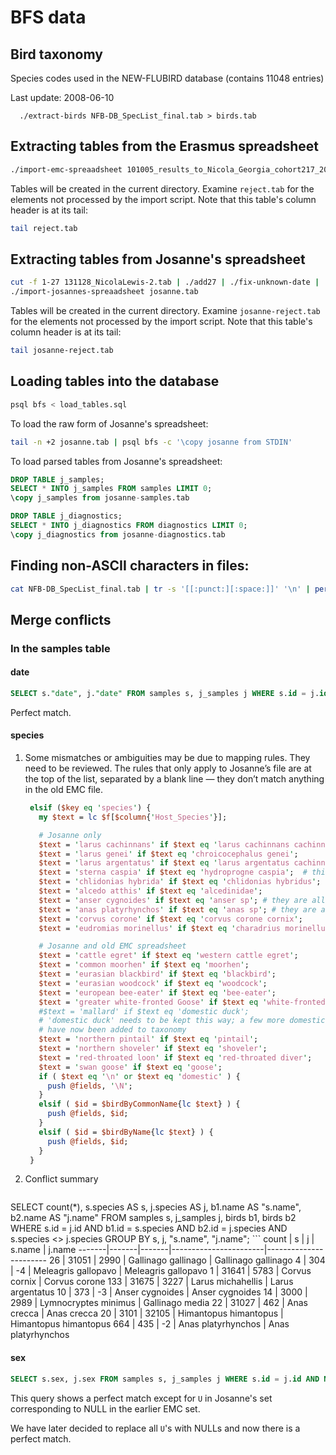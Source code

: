 # BFS data

## Bird taxonomy

  Species codes used in the NEW-FLUBIRD database (contains 11048 entries)

  Last update: 2008-06-10

```
  ./extract-birds NFB-DB_SpecList_final.tab > birds.tab
```

## Extracting tables from the Erasmus spreadsheet

```bash
./import-emc-spreaadsheet 101005_results_to_Nicola_Georgia_cohort217_2010.tab
```

Tables will be created in the current directory. Examine `reject.tab` for the
elements not processed by the import script. Note that this table's column
header is at its tail:

```bash
tail reject.tab
```

## Extracting tables from Josanne's spreadsheet

```bash
cut -f 1-27 131128_NicolaLewis-2.tab | ./add27 | ./fix-unknown-date | ./shift-dates > josanne.tab
./import-josannes-spreaadsheet josanne.tab
```

Tables will be created in the current directory. Examine `josanne-reject.tab` for the
elements not processed by the import script. Note that this table's column
header is at its tail:

```bash
tail josanne-reject.tab
```

## Loading tables into the database

```bash
psql bfs < load_tables.sql
```
To load the raw form of Josanne's spreadsheet:

```bash
tail -n +2 josanne.tab | psql bfs -c '\copy josanne from STDIN'
```

To load parsed tables from Josanne's spreadsheet:

```sql
DROP TABLE j_samples;
SELECT * INTO j_samples FROM samples LIMIT 0;
\copy j_samples from josanne-samples.tab

DROP TABLE j_diagnostics;
SELECT * INTO j_diagnostics FROM diagnostics LIMIT 0;
\copy j_diagnostics from josanne-diagnostics.tab
```

## Finding non-ASCII characters in files:

```bash
cat NFB-DB_SpecList_final.tab | tr -s '[[:punct:][:space:]]' '\n' | perl -nE'say if/[\x80-\xFF]/' | sort -u
```

## Merge conflicts

### In the samples table

#### date

```sql
SELECT s."date", j."date" FROM samples s, j_samples j WHERE s.id = j.id AND s."date" <> j."date";
```
Perfect match.

#### species

1. Some mismatches or ambiguities may be due to mapping rules. They need to be
   reviewed. The rules that only apply to Josanne’s file are at the top of the
   list, separated by a blank line — they don’t match anything in the old EMC
   file.

   ```perl
    elsif ($key eq 'species') {
      my $text = lc $f[$column{'Host_Species'}];

      # Josanne only
      $text = 'larus cachinnans' if $text eq 'larus cachinnans cachinnans';
      $text = 'larus genei' if $text eq 'chroicocephalus genei';
      $text = 'larus argentatus' if $text eq 'larus argentatus cachinnans';
      $text = 'sterna caspia' if $text eq 'hydroprogne caspia';  # this should be reversed
      $text = 'chlidonias hybrida' if $text eq 'chlidonias hybridus';
      $text = 'alcedo atthis' if $text eq 'alcedinidae';
      $text = 'anser cygnoides' if $text eq 'anser sp'; # they are all domestic geese in this spreadsheet
      $text = 'anas platyrhynchos' if $text eq 'anas sp'; # they are all domestic ducks in this spreadsheet
      $text = 'corvus corone' if $text eq 'corvus corone cornix';
      $text = 'eudromias morinellus' if $text eq 'charadrius morinellus';  # probably should be reversed

      # Josanne and old EMC spreadsheet
      $text = 'cattle egret' if $text eq 'western cattle egret';
      $text = 'common moorhen' if $text eq 'moorhen';
      $text = 'eurasian blackbird' if $text eq 'blackbird';
      $text = 'eurasian woodcock' if $text eq 'woodcock';
      $text = 'european bee-eater' if $text eq 'bee-eater';
      $text = 'greater white-fronted Goose' if $text eq 'white-fronted goose';
      #$text = 'mallard' if $text eq 'domestic duck';
      # 'domestic duck' needs to be kept this way; a few more domestic birds
      # have now been added to taxonomy
      $text = 'northern pintail' if $text eq 'pintail';
      $text = 'northern shoveler' if $text eq 'shoveler';
      $text = 'red-throated loon' if $text eq 'red-throated diver';
      $text = 'swan goose' if $text eq 'goose';
      if ( $text eq '\n' or $text eq 'domestic' ) {
        push @fields, '\N';
      }
      elsif ( $id = $birdByCommonName{lc $text} ) {
        push @fields, $id;
      }
      elsif ( $id = $birdByName{lc $text} ) {
        push @fields, $id;
      }
    }
    ```
2. Conflict summary

    ```sql
SELECT count(*), s.species AS s, j.species AS j, b1.name AS "s.name", b2.name AS "j.name" FROM samples s, j_samples j, birds b1, birds b2 WHERE s.id = j.id AND b1.id = s.species AND b2.id = j.species AND s.species <> j.species GROUP BY s, j, "s.name", "j.name";
    ```
     count |   s   |   j   |        s.name         |        j.name
    -------|-------|-------|-----------------------|-----------------------
        26 | 31051 |  2990 | Gallinago gallinago   | Gallinago gallinago
         4 |   304 |    -4 | Meleagris gallopavo   | Meleagris gallopavo
         1 | 31641 |  5783 | Corvus cornix         | Corvus corone
       133 | 31675 |  3227 | Larus michahellis     | Larus argentatus
        10 |   373 |    -3 | Anser cygnoides       | Anser cygnoides
        14 |  3000 |  2989 | Lymnocryptes minimus  | Gallinago media
        22 | 31027 |   462 | Anas crecca           | Anas crecca
        20 |  3101 | 32105 | Himantopus himantopus | Himantopus himantopus
       664 |   435 |    -2 | Anas platyrhynchos    | Anas platyrhynchos

#### sex
```sql
SELECT s.sex, j.sex FROM samples s, j_samples j WHERE s.id = j.id AND NOT (s.sex IS NULL AND j.sex = 'U') AND s.sex <> j.sex;
```
This query shows a perfect match except for `U` in Josanne's set corresponding
to NULL in the earlier EMC set.

We have later decided to replace all `U`'s with NULLs and now there is a
perfect match.

